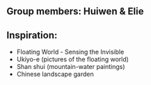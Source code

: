 ## Group members: Huiwen & Elie

## Inspiration: 
- Floating World - Sensing the Invisible
- Ukiyo-e (pictures of the floating world)
- Shan shui (mountain-water paintings)
- Chinese landscape garden


